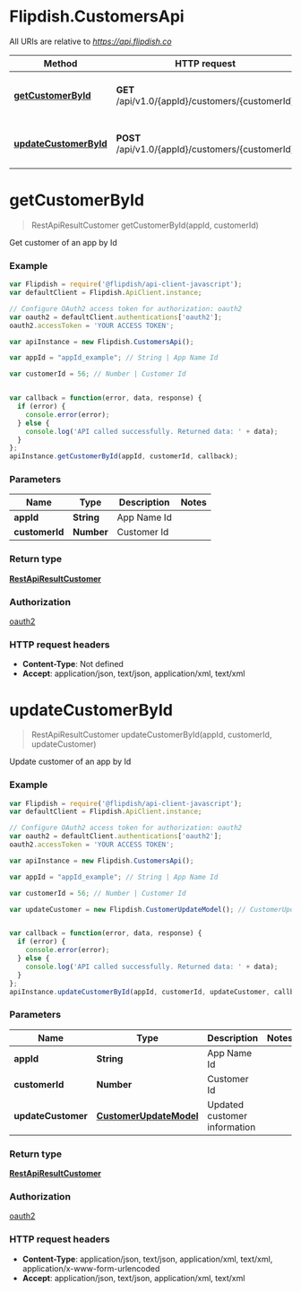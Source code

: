 # Flipdish.CustomersApi

All URIs are relative to *https://api.flipdish.co*

Method | HTTP request | Description
------------- | ------------- | -------------
[**getCustomerById**](CustomersApi.md#getCustomerById) | **GET** /api/v1.0/{appId}/customers/{customerId} | Get customer of an app by Id
[**updateCustomerById**](CustomersApi.md#updateCustomerById) | **POST** /api/v1.0/{appId}/customers/{customerId} | Update customer of an app by Id


<a name="getCustomerById"></a>
# **getCustomerById**
> RestApiResultCustomer getCustomerById(appId, customerId)

Get customer of an app by Id

### Example
```javascript
var Flipdish = require('@flipdish/api-client-javascript');
var defaultClient = Flipdish.ApiClient.instance;

// Configure OAuth2 access token for authorization: oauth2
var oauth2 = defaultClient.authentications['oauth2'];
oauth2.accessToken = 'YOUR ACCESS TOKEN';

var apiInstance = new Flipdish.CustomersApi();

var appId = "appId_example"; // String | App Name Id

var customerId = 56; // Number | Customer Id


var callback = function(error, data, response) {
  if (error) {
    console.error(error);
  } else {
    console.log('API called successfully. Returned data: ' + data);
  }
};
apiInstance.getCustomerById(appId, customerId, callback);
```

### Parameters

Name | Type | Description  | Notes
------------- | ------------- | ------------- | -------------
 **appId** | **String**| App Name Id | 
 **customerId** | **Number**| Customer Id | 

### Return type

[**RestApiResultCustomer**](RestApiResultCustomer.md)

### Authorization

[oauth2](../README.md#oauth2)

### HTTP request headers

 - **Content-Type**: Not defined
 - **Accept**: application/json, text/json, application/xml, text/xml

<a name="updateCustomerById"></a>
# **updateCustomerById**
> RestApiResultCustomer updateCustomerById(appId, customerId, updateCustomer)

Update customer of an app by Id

### Example
```javascript
var Flipdish = require('@flipdish/api-client-javascript');
var defaultClient = Flipdish.ApiClient.instance;

// Configure OAuth2 access token for authorization: oauth2
var oauth2 = defaultClient.authentications['oauth2'];
oauth2.accessToken = 'YOUR ACCESS TOKEN';

var apiInstance = new Flipdish.CustomersApi();

var appId = "appId_example"; // String | App Name Id

var customerId = 56; // Number | Customer Id

var updateCustomer = new Flipdish.CustomerUpdateModel(); // CustomerUpdateModel | Updated customer information


var callback = function(error, data, response) {
  if (error) {
    console.error(error);
  } else {
    console.log('API called successfully. Returned data: ' + data);
  }
};
apiInstance.updateCustomerById(appId, customerId, updateCustomer, callback);
```

### Parameters

Name | Type | Description  | Notes
------------- | ------------- | ------------- | -------------
 **appId** | **String**| App Name Id | 
 **customerId** | **Number**| Customer Id | 
 **updateCustomer** | [**CustomerUpdateModel**](CustomerUpdateModel.md)| Updated customer information | 

### Return type

[**RestApiResultCustomer**](RestApiResultCustomer.md)

### Authorization

[oauth2](../README.md#oauth2)

### HTTP request headers

 - **Content-Type**: application/json, text/json, application/xml, text/xml, application/x-www-form-urlencoded
 - **Accept**: application/json, text/json, application/xml, text/xml

